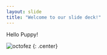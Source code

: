 ```yaml
---
layout: slide
title: "Welcome to our slide deck!"
---
```


Hello Puppy!

![octofez](https://octodex.github.com/images/octofez.png)
{: .center}

